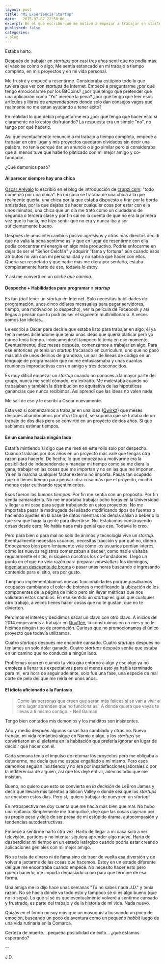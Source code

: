 ```yaml
---
layout: post
title: "Mi Experiencia Startup"
date:   2015-07-07 22:50:00
excerpt: En el que escribo qué me motivó a empezar a trabajar en startups, qué me desmotivó a descontinuar mi trabajo y qué pasa después.
published: false
categories:
- blog
---
```

Estaba harto.

Después de trabajar en *startups* por casi tres años sentí que no podía más, el vaso se colmó o algo; Me sentía estancado en mi trabajo a tiempo completo, en mis proyectos y en mi vida personal.

Me frustré y empecé a resentirme. Consideraba estúpido todo lo que tuviera que ver con *startups* de Internet. Empecé a preguntarme ¿por qué tengo emocionarme por los BitCoins? ¿por qué tengo que pretender que una aplicación como "Yo" merece la pena? ¿por qué tengo que leer esos artículos y libros de *emprendedores* donde solo dan consejos vagos que realmente no me están ayudando a tener éxito?

En realidad lo que debía preguntarme era ¿por qué tengo que hacer esto si claramente no lo estoy disfrutando? La respuesta era un simple "no", no tengo por qué hacerlo.

Así que eventualmente renuncié a mi trabajo a tiempo completo, empecé a trabajar en otro lugar y mis proyectos quedaron olvidados sin decir una palabra, no tenía porqué dar un anuncio o algo similar pero sí consideraba que al menos tuve que haberlo platicado con mi mejor amigo y co-fundador.

¿Qué demonios pasó?

#### Al parecer siempre hay una chica

[Oscar Arévalo](https://www.twitter.com/oscaroarevalo) lo escribió en el blog de introducción de [crupzi.com](http://www.crupzi.com): "todo comenzó por una chica". En mi caso se trataba de una chica a la que realmente quería, una chica por la que estaba dispuesto a tirar por la borda amistades, por la que dejaba de hacer cualquier cosa por estar con ella unos minutos, una chica que un día me trató como un ciudadano de segunda o tercera clase y por fin caí en la cuenta de que no era la primera vez que lo hacía, me hizo sentir que no era y nunca iba a ser suficientemente bueno.

Después de unos intercambios pasivo agresivos y otros más directos decidí que no valía la pena sentirme así y que en lugar de resentirme con ella podía concentrar mi energía en algo más productivo. Podría enfocarme en dejar de ser el "Señor Celofán" y adquirir "fama y fortuna" aún cuando esos atributos no van con mi personalidad y no sabría qué hacer con ellos. Quería ser respetado y que nadie más me diera por sentado, estaba completamente harto de eso, todavía lo estoy. 

Y así me convertí en un *cliché que camina*.

#### Despecho + Habilidades para programar = *startup*

Es tan *fácil* tener un *startup* en Internet. Solo necesitas habilidades de programación, unos cinco dólares mensuales para pagar servidores, tiempo, una motivación (o despecho), ver la película de Facebook y así llegas a pensar que tú podrías ser el siguiente multimillonario. A veces somos tan idiotas...

Le escribí a Oscar para decirle que estaba listo para trabajar en algo, él ya tenía meses diciéndome que tenía unas ideas que quería platicar pero yo nunca tenía tiempo. Irónicamente él tampoco lo tenía en ese momento. Eventualmente, diez meses después, comenzamos a trabajar en algo. Para ese entonces ya tenía un *startup* fracasado en currículum, uno que no pasó más allá de unos delirios de grandeza, un par de líneas de código en un lenguaje de programación que no me entusiasmaba y unas cuantas reuniones improductivas con un amigo y tres desconocidos. 

Es muy difícil empezar un *startup* cuando no conoces a la mayor parte del grupo, nunca me sentí cómodo, era extraño. Me molestaba cuando no trabajaban y también la distribución no equitativa de las hipotéticas ganancias que nunca recibimos. Así aprendí que las ideas no valen nada. 

Me salí de eso y le escribí a Oscar nuevamente.

Esta vez sí comenzamos a trabajar en una idea ([Qwirkz](http://www.qwirkz.com)) que meses después abandonamos por otra (Crupzi), se suponía que se trataba de un trabajo de dos días pero se convirtió en un proyecto de dos años. Sí que sabíamos estimar tiempos.

#### En un camino hacia ningún lado

Estaría mintiendo si digo que me metí en este rollo solo por despecho. Cuando trabajas por dos años en un proyecto más vale que tengas otra razón para hacerlo. De hecho, lo que empezaba a motivarme era la posibilidad de independencia y manejar mi tiempo como se me diera la gana, trabajar en las cosas que me importan y no en las que me imponen. Ya en la marcha cualquier factor externo no importa. Pasas tan ocupado que no tienes tiempo para pensar otra cosa más que el proyecto, mucho menos estar cultivando resentimientos. 

Esos fueron los *buenos tiempos*. Por fin me sentía con un propósito. Por fin sentía camaradería. No me importaba trabajar ocho horas en la Universidad y llegar a mi casa para seguir trabajando en estos proyectos. No me importaba pasar la madrugada del sábado modificando tipos de fuentes o haciendo ajustes en la base de datos mientras los demás salían a beber o lo que sea que haga la gente para divertirse. No. Estabamos construyendo cosas desde cero. No había nada más genial que eso. Todavía lo creo.

Pero para bien o para mal no solo de ánimos y tecnología vive un *startup*. Eventualmente necesitas usuarios, necesitas tracción y por qué no, dinero. Empezamos bien pero lentamente veía cómo los usuarios perdían interés, cómo los nuevos registros comenzaban a decaer, como nadie visitaba regularmente el sitio, ni siquiera nosotros los co-fundadores. Llegó un punto en el que no veía razón para preparar *newsletters* los domingos, [ingeniar un descuento de broma](http://www.crupzi.com/descuentos/f/cruceros-reales-de-naboo-vacaciones-todo-incluido-en-kashyyyk/) o pasar unas horas buscando e ingresando contenido para el sitio, era por gusto.

Tampoco implementábamos nuevas funcionalidades porque pasábamos ocupados cambiando el color de botones o modificando la ubicación de los componentes de la página de inicio pero sin llevar métricas que nos validaran estos cambios. En ese sentido un *startup* es igual que cualquier otro trabajo, a veces tienes hacer cosas que no te gustan, que no te divierten.

Perdimos el interés y decidimos sacar un clavo con otro clavo. A inicios del 2014 empezamos a trabajar en [Quoffee](https://medium.com/quoffees-blog/quoffee-com-learn-more-a02ca4bafe0f), lo construimos en un mes y no le hicimos ningún tipo de promoción. Curioso que no promocionamos el único proyecto que todavía utilizamos.

Cuatro *startups* después me encontré cansado. Cuatro *startups* después no teníamos un solo dólar ganado. Cuatro *startups* después sentía que estaba en un camino que no conducía a ningún lado.

Problemas ocurren cuando tu vida gira entorno a algo y ese algo ya no empieza a llenar tus expectativas pero al menos esto ya había terminado para mí, era hora de seguir adelante, solo fue una fase, una especie de mal corte de pelo del que me reiría en unos años.

#### El idiota aficionado a la Fantasía

> Como las personas que creen que serán más felices si se van a vivir a otro lugar aprenden que no funciona así. A donde quiera que vayas te llevas a tí mismo contigo. - Neil Gaiman

Tengo bien contados mis demonios y los malditos son insistentes.

Año y medio después algunas cosas han cambiado y otras no. Nuevo trabajo, mi vida romántica sigue en Narnia o algo, y los *startups* se convirtieron en el elefante en la habitación que prefería ignorar en lugar de decidir qué hacer con él. 

Cada semana tenía el impulso de retomar los proyectos pero me obligaba a detenerme, me decía que me estaba engañado a mí mismo. Pero esos demonios seguían insistiendo y no era por insatisfacciones laborales o por la indiferencia de alguien, así que los dejé entrar, además odio que me insistan.

Bueno, no quiero que esto se convierta en *la decisión* de LeBron James y decir que llevaré mis talentos a Silicon Valley o donde sea que los *startups* se encuben estos días. Pero sí, ¡quiero trabajar de nuevo en un *startup*!

En retrospectiva me doy cuenta que me hacía más bien que mal. No hubo una epifanía. Simplemente me tranquilicé, dejé que las cosas cayeran por su propio peso y dejé de ser presa de mi estúpido drama, autocompasión y tendencias autodestructivas.

Empecé a sentirme harto otra vez. Harto de llegar a mi casa solo a ver televisión, partidos y no intentar siquiera aprender algo nuevo. Harto de desperdiciar mi tiempo en un estado letárgico cuando podría estar creando aplicaciones geniales con mi mejor amigo. 

No se trata de dinero ni de fama sino de traer de vuelta esa diversión y de volver a jactarme de las cosas que hacemos. Estoy en un estado diferente del que me encontraba cuando empecé. No necesito hacer esto pero quiero hacerlo, me importa demasiado como para que termine de esa forma.

Una amiga me lo dijo hace unas semanas "Tú no sabes nada J.D." y tenía razón. No sé hacia dónde va todo esto y tampoco sé si es algo bueno (que no lo sepa). Lo que sí sé es que eventualmente volveré a sentirme cansado y frustrado, es parte del trabajo y de la historia de mi vida. Nada nuevo.

Quizás en el fondo no soy más que un masoquista buscando un poco de emoción, buscando un poco de aventura como un pequeño *hobbit* luego de una vida rutinaria en la Comarca. 

Certeza de muerte... pequeña posibilidad de éxito... ¿qué estamos esperando?

--

J.D.
